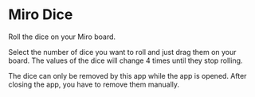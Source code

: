 
# Miro Dice

Roll the dice on your Miro board.

Select the number of dice you want to roll and just drag them on your board. The values of the dice will change 4 times until they stop rolling.

The dice can only be removed by this app while the app is opened. After closing the app, you have to remove them manually.
